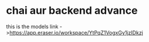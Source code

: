 # chai aur backend advance

this is the models link ->https://app.eraser.io/workspace/YtPqZ1VogxGy1jzIDkzj
